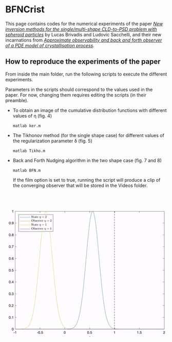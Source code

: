 # BFNCrist

This page contains codes for the numerical experiments of the paper [_New inversion methods for the single/multi-shape CLD-to-PSD problem with spheroid particles_](https://arxiv.org/abs/2012.08287) by Lucas Brivadis and Ludovic Sacchelli, and their new incarnations from [_Approximate observability and back and forth observer of a PDE model of crystallisation process_](https://arxiv.org/abs/2103.11656).


## How to reproduce the experiments of the paper

From inside the main folder, run the following scripts to execute the different experiments.

Parameters in the scripts should correspond to the values used in the paper. For now, changing them requires editing the scripts (in their preamble).

- To obtain an image of the cumulative distribution functions with different values of η (fig. 4)
	```
	matlab ker.m
	```

- The Tikhonov method (for the single shape case) for different values of the regularization parameter δ (fig. 5)
	```
	matlab Tikho.m
	```

- Back and Forth Nudging algorithm in the two shape case (fig. 7 and 8)
	```
	matlab BFN.m
	```
	If the film option is set to true, running the script will produce a clip of the converging observer that will be stored in the Videos folder.

<br/><br/>



<p align="center">
	<img src="https://github.com/sacchelli/BFNCrist/blob/main/Videos/reconstruction.gif" title="Back and forth nudging with two particle shapes">
</p>
<figure>


